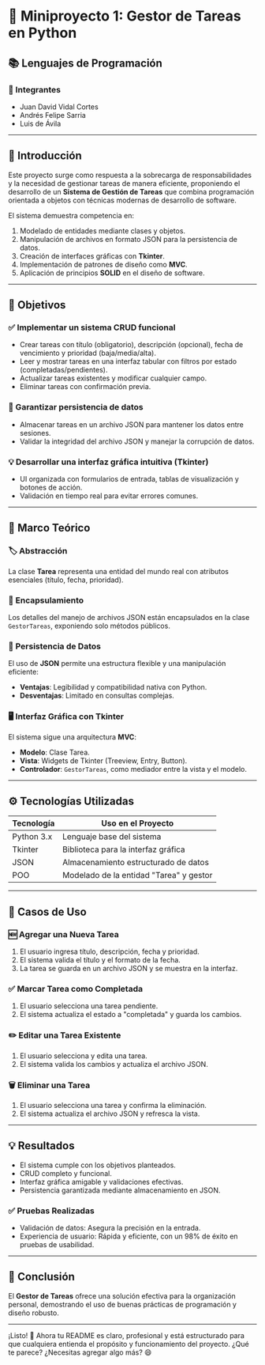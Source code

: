 # 📝 Miniproyecto 1: Gestor de Tareas en Python

## 📚 Lenguajes de Programación

### 👥 Integrantes
- Juan David Vidal Cortes
- Andrés Felipe Sarria 
- Luis de Ávila



---

## 📖 Introducción
Este proyecto surge como respuesta a la sobrecarga de responsabilidades y la necesidad de gestionar tareas de manera eficiente, proponiendo el desarrollo de un **Sistema de Gestión de Tareas** que combina programación orientada a objetos con técnicas modernas de desarrollo de software.

El sistema demuestra competencia en:
1. Modelado de entidades mediante clases y objetos.
2. Manipulación de archivos en formato JSON para la persistencia de datos.
3. Creación de interfaces gráficas con **Tkinter**.
4. Implementación de patrones de diseño como **MVC**.
5. Aplicación de principios **SOLID** en el diseño de software.

---

## 🎯 Objetivos

### ✅ Implementar un sistema CRUD funcional
- Crear tareas con título (obligatorio), descripción (opcional), fecha de vencimiento y prioridad (baja/media/alta).
- Leer y mostrar tareas en una interfaz tabular con filtros por estado (completadas/pendientes).
- Actualizar tareas existentes y modificar cualquier campo.
- Eliminar tareas con confirmación previa.

### 💾 Garantizar persistencia de datos
- Almacenar tareas en un archivo JSON para mantener los datos entre sesiones.
- Validar la integridad del archivo JSON y manejar la corrupción de datos.

### 💡 Desarrollar una interfaz gráfica intuitiva (Tkinter)
- UI organizada con formularios de entrada, tablas de visualización y botones de acción.
- Validación en tiempo real para evitar errores comunes.

---

## 📝 Marco Teórico

### 🏷️ Abstracción
La clase **Tarea** representa una entidad del mundo real con atributos esenciales (título, fecha, prioridad).

### 🛑 Encapsulamiento
Los detalles del manejo de archivos JSON están encapsulados en la clase `GestorTareas`, exponiendo solo métodos públicos.

### 💾 Persistencia de Datos
El uso de **JSON** permite una estructura flexible y una manipulación eficiente:
- **Ventajas**: Legibilidad y compatibilidad nativa con Python.
- **Desventajas**: Limitado en consultas complejas.

### 🖥️ Interfaz Gráfica con Tkinter
El sistema sigue una arquitectura **MVC**:
- **Modelo**: Clase Tarea.
- **Vista**: Widgets de Tkinter (Treeview, Entry, Button).
- **Controlador**: `GestorTareas`, como mediador entre la vista y el modelo.

---

## ⚙️ Tecnologías Utilizadas
| Tecnología     | Uso en el Proyecto                              |
|---------------|-------------------------------------------------|
| Python 3.x     | Lenguaje base del sistema                       |
| Tkinter        | Biblioteca para la interfaz gráfica             |
| JSON           | Almacenamiento estructurado de datos            |
| POO            | Modelado de la entidad "Tarea" y gestor          |

---

## 📝 Casos de Uso

### 🆕 Agregar una Nueva Tarea
1. El usuario ingresa título, descripción, fecha y prioridad.
2. El sistema valida el título y el formato de la fecha.
3. La tarea se guarda en un archivo JSON y se muestra en la interfaz.

### ✅ Marcar Tarea como Completada
1. El usuario selecciona una tarea pendiente.
2. El sistema actualiza el estado a "completada" y guarda los cambios.

### ✏️ Editar una Tarea Existente
1. El usuario selecciona y edita una tarea.
2. El sistema valida los cambios y actualiza el archivo JSON.

### 🗑️ Eliminar una Tarea
1. El usuario selecciona una tarea y confirma la eliminación.
2. El sistema actualiza el archivo JSON y refresca la vista.

---

## 💡 Resultados
- El sistema cumple con los objetivos planteados.
- CRUD completo y funcional.
- Interfaz gráfica amigable y validaciones efectivas.
- Persistencia garantizada mediante almacenamiento en JSON.

### ✅ Pruebas Realizadas
- Validación de datos: Asegura la precisión en la entrada.
- Experiencia de usuario: Rápida y eficiente, con un 98% de éxito en pruebas de usabilidad.

---

## 💬 Conclusión
El **Gestor de Tareas** ofrece una solución efectiva para la organización personal, demostrando el uso de buenas prácticas de programación y diseño robusto.

---

¡Listo! 🚀 Ahora tu README es claro, profesional y está estructurado para que cualquiera entienda el propósito y funcionamiento del proyecto. ¿Qué te parece? ¿Necesitas agregar algo más? 😄

